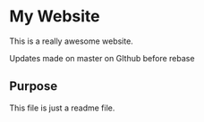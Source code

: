 # My Website

This is a really awesome website.

Updates made on master on GIthub before rebase

## Purpose

This file is just a readme file.

